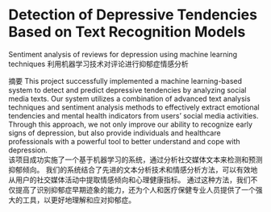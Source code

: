 # Detection of Depressive Tendencies Based on Text Recognition Models
Sentiment analysis of reviews for depression using machine learning techniques
利用机器学习技术对评论进行抑郁症情感分析

摘要
This project successfully implemented a machine learning-based system to detect and predict depressive tendencies by analyzing social media texts. 
Our system utilizes a combination of advanced text analysis techniques and sentiment analysis methods to effectively extract emotional tendencies and mental health indicators from users’ social media activities. 
Through this approach, we not only improve our ability to recognize early signs of depression, but also provide individuals and healthcare professionals with a powerful tool to better understand and cope with depression.  
该项目成功实施了一个基于机器学习的系统，通过分析社交媒体文本来检测和预测抑郁倾向。 
我们的系统结合了先进的文本分析技术和情感分析方法，可以有效地从用户的社交媒体活动中提取情感倾向和心理健康指标。
通过这种方法，我们不仅提高了识别抑郁症早期迹象的能力，还为个人和医疗保健专业人员提供了一个强大的工具，以更好地理解和应对抑郁症。
